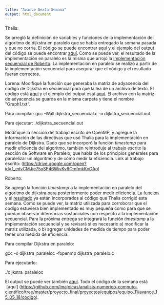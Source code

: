 ```yaml
---
title: "Avance Sexta Semana"
output: html_document
---
```


Thalía: 

Se arregló la definición de variables y funciones de la implementación del algoritmo de dijkstra en paralelo que se había entregado la semana pasada y que no corría. El código se puede encontrar [aquí](https://github.com/taguerram/analisis-numerico-computo-cientifico/blob/6b00963b8f267cd1c74134ecb1c26fbce861159a/proyecto_final/proyectos/equipos/equipo_11/avance_15_05_18/dijkstra_paralelo.c) y el ejemplo del output del código se puede encontrar [aquí](https://drive.google.com/file/d/1xvlTuS9gnpFnVwLrZe7bea9cQDxIDSxy/view?usp=sharing). Como se puede ver, el resultado de la implementación en paralelo es la misma que arrojó la [implementación secuencial de Roberto](https://drive.google.com/file/d/1Q7uL5tYb59l_S_70q9xlNdUk_TOHtYLV/view?usp=sharing). La implementación en paralelo se realizó a partir de la implementación secuencial para asegurar que el código y el resultado fueran correctos.

Lorena: 
Modifiqué la función que generaba la matriz de adyacencia del código de Dijkstra en secuencial para que la lea de un archivo de texto. El código está  [aquí](https://github.com/lmalpicas/analisis-numerico-computo-cientifico/blob/master/proyecto_final/proyectos/equipos/equipo_11/avance_15_05_18/codigo/dijkstra_secuencial.c) y el ejemplo del output está [aquí](https://drive.google.com/open?id=1OGTp2O2qjjGWeHbQrSeY_MT2z0TXjciQ). El archivo con la matriz de adyacencia se guarda en la misma carpeta y tiene el nombre "Graph1.txt".

Para compilar:
gcc -Wall dijkstra_secuencial.c -o dijkstra_secuencial.out

Para ejecutar:
./dijkstra_secuencial.out

Modifiqué la sección del trabajo escrito de OpenMP, y agregué la información de las directivas que usó Thalía para la implementación en paralelo de Dijkstra. Dado que se incorporó la función *timestamp* para medir eficiencia del algoritmo, también reintroduje al trabajo escrito la sección de Software en Paralelo, que habla de los principios generales para paralelizar un algoritmo y de cómo medir la eficiencia. Link al trabajo escrito: (https://drive.google.com/open?id=1_edvCMJje75oSF46WjvKv6OmfmkKxOAo)


Roberto:

Se agregó la función *timestamp* a la implementación en paralelo del algoritmo de dijkstra para posteriormente poder medir eficiencia. La [función](https://github.com/taguerram/analisis-numerico-computo-cientifico/blob/6b00963b8f267cd1c74134ecb1c26fbce861159a/proyecto_final/proyectos/equipos/equipo_11/avance_15_05_18/dijkstra_paralelo.c) y el [resultado](https://drive.google.com/file/d/1xvlTuS9gnpFnVwLrZe7bea9cQDxIDSxy/view?usp=sharing) ya están incorporados al código que Thalía corrigió esta semana. Como se puede ver, la matriz utilizada para corroborar que el código estuviera bien implementado es muy pequeña como para que se puedan observar diferencias sustanciales con respecto a la implementación secuencial. Para la próxima entrega se integrará la función *timestamp* a la implementación secuencial y se revisará si es necesario a) modificar la matriz utilizada, o b) agregar unidades de medida de tiempo para poder tener una medida de eficiencia. 

Para compilar Dijkstra en paralelo:

gcc -o dijkstra_paraleloc -fopenmp dijkstra_paralelo.c


Para ejecutarlo:

./dijkstra_paraleloc

El output se puede ver también [aquí](https://drive.google.com/open?id=1-59KJU_49mf7_NCyfyrHiEnuqe93V1MU).
Todo el código de la semana está  [aquí] (https://github.com/lmalpicas/analisis-numerico-computo-cientifico/tree/master/proyecto_final/proyectos/equipos/equipo_11/avance_15_05_18/codigo).
